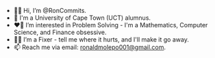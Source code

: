 - 👋🏼 Hi, I’m @RonCommits.
- 🧠 I'm a University of Cape Town (UCT) alumnus.
- ❤️‍🔥 I’m interested in Problem Solving - I'm a Mathematics, Computer Science, and Finance obsessive.
- 🥷🏽 I’m a Fixer - tell me where it hurts, and I'll make it go away.
- 📫 Reach me via email: ronaldmolepo001@gmail.com.

<!---
RonCommits/RonCommits is a ✨ special ✨ repository because its `README.md` (this file) appears on your GitHub profile.
You can click the Preview link to take a look at your changes.
--->
